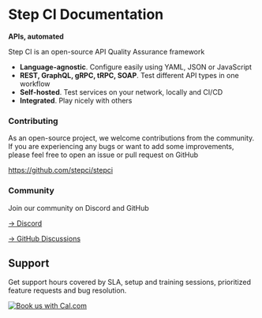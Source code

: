 <script setup>
import { VPTeamMembers } from 'vitepress/theme'

const members = [
  {
    avatar: 'https://avatars.githubusercontent.com/u/113339114?v=4',
    name: 'Sebastian Wißmüller',
    title: 'Business',
    links: [
      { icon: 'linkedin', link: 'https://de.linkedin.com/in/sebastian-wissmueller' },
    ]
  },
  {
    avatar: 'https://avatars.githubusercontent.com/u/10400064?v=4',
    name: 'Mish Ushakov',
    title: 'Technology',
    links: [
      { icon: 'github', link: 'https://github.com/mishushakov' },
    ]
  }
]
</script>

# Step CI Documentation

**APIs, automated**

Step CI is an open-source API Quality Assurance framework

- **Language-agnostic**. Configure easily using YAML, JSON or JavaScript
- **REST, GraphQL, gRPC, tRPC, SOAP**. Test different API types in one workflow
- **Self-hosted**. Test services on your network, locally and CI/CD
- **Integrated**. Play nicely with others

### Contributing

As an open-source project, we welcome contributions from the community. If you are experiencing any bugs or want to add some improvements, please feel free to open an issue or pull request on GitHub

https://github.com/stepci/stepci

### Community

Join our community on Discord and GitHub

[→ Discord](https://discord.gg/KqJJzJ3BTu)

[→ GitHub Discussions](https://github.com/stepci/stepci/discussions)

## Support

Get support hours covered by SLA, setup and training sessions, prioritized feature requests and bug resolution.

<a href="https://cal.com/ushakov/step-ci-demo"><img alt="Book us with Cal.com" src="https://cal.com/book-with-cal-dark.svg" /></a>

<!-- <hr />

### Contacts

<VPTeamMembers size="small" :members="members" /> -->
